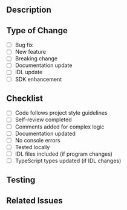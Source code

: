 ## Description
<!-- Describe your changes in detail -->

## Type of Change
- [ ] Bug fix
- [ ] New feature
- [ ] Breaking change
- [ ] Documentation update
- [ ] IDL update
- [ ] SDK enhancement

## Checklist
- [ ] Code follows project style guidelines
- [ ] Self-review completed
- [ ] Comments added for complex logic
- [ ] Documentation updated
- [ ] No console errors
- [ ] Tested locally
- [ ] IDL files included (if program changes)
- [ ] TypeScript types updated (if IDL changes)

## Testing
<!-- Describe testing performed -->

## Related Issues
<!-- Link related issues: Fixes #123 -->
